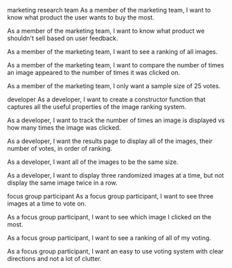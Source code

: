 marketing research team
As a member of the marketing team, I want to know what product the user wants to buy the most.

As a member of the marketing team, I want to know what product we shouldn't sell based on user feedback.

As a member of the marketing team, I want to see a ranking of all images.

As a member of the marketing team, I want to compare the number of times an image appeared to the number of times it was clicked on.

As a member of the marketing team, I only want a sample size of 25 votes.


developer
As a developer, I want to create a constructor function that captures all the useful properties of the image ranking system.

As a developer, I want to track the number of times an image is displayed vs how many times the image was clicked.

As a developer, I want the results page to display all of the images, their number of votes, in order of ranking.

As a developer, I want all of the images to be the same size.

As a developer, I want to display three randomized images at a time, but not display the same image twice in a row.

focus group participant
As a focus group participant, I want to see three images at a time to vote on.

As a focus group participant, I want to see which image I clicked on the most.

As a focus group participant, I want to see a ranking of all of my voting.

As a focus group participant, I want an easy to use voting system with clear directions and not a lot of clutter.
